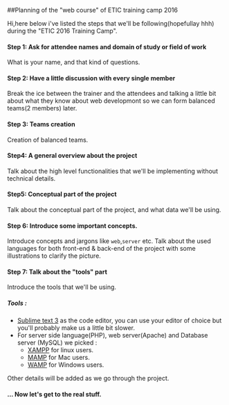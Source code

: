 ##Planning of the "web course" of ETIC training camp 2016

Hi,here below i've listed the steps that we'll be following(hopefullay hhh) during the "ETIC 2016 Training Camp".

#### Step 1: Ask for attendee names and domain of study or field of work
What is your name, and that kind of questions.

#### Step 2: Have a little discussion with every single member
Break the ice between the trainer and the attendees and talking a little bit about what they know about web developmont so we can form balanced teams(2 members) later.

#### Step 3: Teams creation
Creation of balanced teams.

#### Step4: A general overview about the  project
Talk about the high level functionalities that we'll be implementing without technical details.

#### Step5: Conceptual part of the project
Talk about the conceptual part of the project, and what data we'll be using.

#### Step 6: Introduce some important concepts.
Introduce concepts and jargons like ``web``,``server`` etc.
Talk about the used languages
for both front-end & back-end of the project with some illustrations to clarify the picture.

#### Step 7: Talk about the "tools" part
 Introduce the tools that we'll be using.

##### Tools :
* [Sublime text 3](https://www.sublimetext.com/3) as the code editor, you can use your editor of choice but you'll probably  make us a little bit slower.
* For server side language(PHP), web server(Apache) and Database server (MySQL) we picked :
  - [XAMPP](https://www.apachefriends.org/index.html) for linux users.
  - [MAMP](https://www.mamp.info/en/) for Mac users.
  - [WAMP](http://www.wampserver.com/) for Windows users.


Other details will be added as we go through the project.



#### ... Now let's get to the real stuff.
